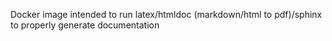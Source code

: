 Docker image intended to run latex/htmldoc (markdown/html to pdf)/sphinx to properly generate documentation
